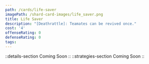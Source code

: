```yaml
---
path: /cards/life-saver
imagePath: /shard-card-images/life_saver.png
title: Life Saver
description: "[Deathrattle]: Teamates can be revived once."
cost: '4'
offenseRating: 0
defenseRating: 0
tags:
---
```

::details-section
Coming Soon
::
::strategies-section
Coming Soon
::